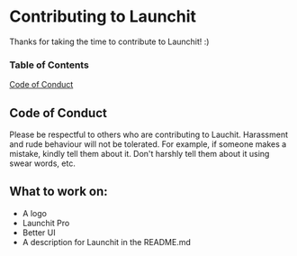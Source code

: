 # Contributing to Launchit
Thanks for taking the time to contribute to Launchit! :)
### Table of Contents
[Code of Conduct](#code-of-conduct)

## Code of Conduct
Please be respectful to others who are contributing to Lauchit. Harassment and rude behaviour will not be tolerated.
For example, if someone makes a mistake, kindly tell them about it. Don't harshly tell them about it using swear words, etc.

## What to work on:
- A logo
- Launchit Pro
- Better UI
- A description for Launchit in the README.md
